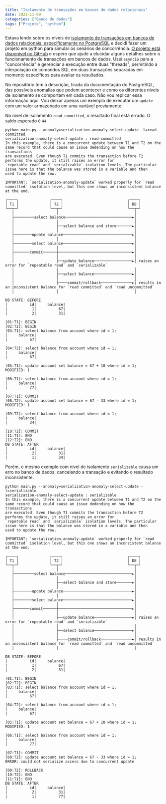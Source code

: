 ```yaml
---
title: "Isolamento de transações em bancos de dados relacionais"
date: 2023-11-09
categories: ["Banco de dados"]
tags: ["Projeto", "python"]
---
```


Estava lendo sobre os níveis de [isolamento de transações em bancos de dados relacionais, especificamente no PostgreSQL](https://www.postgresql.org/docs/current/transaction-iso.html) e decidi fazer um projeto em python para simular os cenários de concorrência.
[O projeto está disponível no GitHub](https://github.com/ejulio/transaction-isolation-levels) e espero que ajude a elucidar alguns detalhes sobre o
funcionamento de transações em bancos de dados.
Usei `asyncio` para a "concorrência" e gerenciar a execução entre duas "threads", permitindo a interpolação de comandos SQL
em duas transações separadas em momento especîficos para avaliar os resultados.

No repositório tem a descrição, tirada da documentação do PostgreSQL, das possíveis anomalias que podem acontecer e como os diferentes
níveis de isolamento se comportam em cada caso.
Não vou replicar essa informação aqui.
Vou deixar apenas um exemplo de executar um `update` com um valor armazenado em uma variável previamente.

No nível de isolamento `read committed`, o resultado final está errado.
O saldo esperado é `44`
```
python main.py --anomaly=serialization-anomaly-select-update -l=read-committed
serialization-anomaly-select-update : read-committed
In this example, there is a concurrent update between T1 and T2 on the same record that could cause an issue dedending on how the transactions
are executed. Even though T1 commits the transaction before T2 performs the update, it still raises an error for
`repetable read` and `serializable` isolation levels. The particular issue here is that the balance was stored in a variable and then
used to update the row.

IMPORTANT: `serialization-anomaly-update` worked properly for `read committed` isolation level, but this one shows an inconsistent balance at the end.

┌────┐              ┌────┐                             ┌────┐
│ T1 │              │ T2 │                             │ DB │
└──┬─┘              └──┬─┘                             └──┬─┘
   │                   │                                  │
   ├─────────select balance──────────────────────────────►│
   │                   │                                  │
   │                   ├──select balance and store───────►│
   │                   │                                  │
   ├────────update balance───────────────────────────────►│
   │                   │                                  │
   ├────────select balance───────────────────────────────►│
   │                   │                                  │
   ├───────commit──────┼─────────────────────────────────►│
   │                   │                                  │
   │                   ├──update balance─────────────────►│ raises an error for `repeatable read` and `serializable`
   │                   │                                  │
   │                   ├──select balance─────────────────►│
   │                   │                                  │
   │                   ├────commit/rollback──────────────►│ results in an inconsistent balance for `read committed` and `read uncommitted`
   │                   │                                  │

DB STATE: BEFORE
|          id|     balance|
|           1|          67|
|           2|          31|

[01:T1]: BEGIN
[02:T2]: BEGIN
[03:T1]: select balance from account where id = 1;
|     balance|
|          67| 

[04:T2]: select balance from account where id = 1;
|     balance|
|          67| 

[05:T1]: update account set balance = 67 + 10 where id = 1;
MODIFIED: 1 

[06:T1]: select balance from account where id = 1;
|     balance|
|          77| 

[07:T1]: COMMIT
[08:T2]: update account set balance = 67 - 33 where id = 1;
MODIFIED: 1 

[09:T2]: select balance from account where id = 1;
|     balance|
|          34| 

[10:T2]: COMMIT
[11:T1]: END
[12:T2]: END
DB STATE: AFTER
|          id|     balance|
|           2|          31|
|           1|          34|
```

Porém, o mesmo exemplo com nível de isolamento `serializable` causa um erro no banco de dados, cancelando a transação e evitando
o resultado inconsistente.

```
python main.py --anomaly=serialization-anomaly-select-update -l=serializable  
serialization-anomaly-select-update : serializable
In this example, there is a concurrent update between T1 and T2 on the same record that could cause an issue dedending on how the transactions
are executed. Even though T1 commits the transaction before T2 performs the update, it still raises an error for
`repetable read` and `serializable` isolation levels. The particular issue here is that the balance was stored in a variable and then
used to update the row.

IMPORTANT: `serialization-anomaly-update` worked properly for `read committed` isolation level, but this one shows an inconsistent balance at the end.

┌────┐              ┌────┐                             ┌────┐
│ T1 │              │ T2 │                             │ DB │
└──┬─┘              └──┬─┘                             └──┬─┘
   │                   │                                  │
   ├─────────select balance──────────────────────────────►│
   │                   │                                  │
   │                   ├──select balance and store───────►│
   │                   │                                  │
   ├────────update balance───────────────────────────────►│
   │                   │                                  │
   ├────────select balance───────────────────────────────►│
   │                   │                                  │
   ├───────commit──────┼─────────────────────────────────►│
   │                   │                                  │
   │                   ├──update balance─────────────────►│ raises an error for `repeatable read` and `serializable`
   │                   │                                  │
   │                   ├──select balance─────────────────►│
   │                   │                                  │
   │                   ├────commit/rollback──────────────►│ results in an inconsistent balance for `read committed` and `read uncommitted`
   │                   │                                  │

DB STATE: BEFORE
|          id|     balance|
|           1|          67|
|           2|          31|

[01:T1]: BEGIN
[02:T2]: BEGIN
[03:T1]: select balance from account where id = 1;
|     balance|
|          67| 

[04:T2]: select balance from account where id = 1;
|     balance|
|          67| 

[05:T1]: update account set balance = 67 + 10 where id = 1;
MODIFIED: 1 

[06:T1]: select balance from account where id = 1;
|     balance|
|          77| 

[07:T1]: COMMIT
[08:T2]: update account set balance = 67 - 33 where id = 1;
ERROR: could not serialize access due to concurrent update 

[09:T2]: ROLLBACK
[10:T2]: END
[11:T1]: END
DB STATE: AFTER
|          id|     balance|
|           2|          31|
|           1|          77|
```